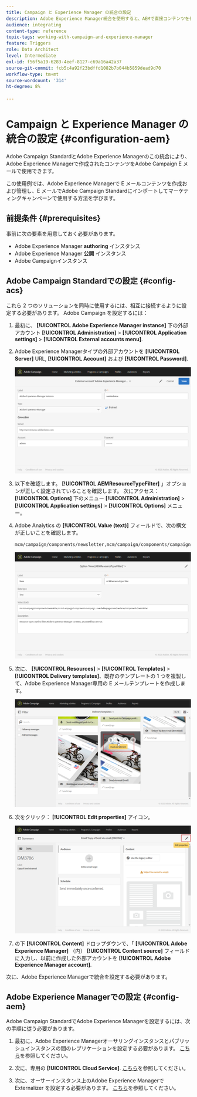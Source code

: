 ```yaml
---
title: Campaign と Experience Manager の統合の設定
description: Adobe Experience Manager統合を使用すると、AEMで直接コンテンツを作成し、後でAdobe Campaignで使用することができます。
audience: integrating
content-type: reference
topic-tags: working-with-campaign-and-experience-manager
feature: Triggers
role: Data Architect
level: Intermediate
exl-id: f56f5a19-6283-4eef-8127-c69a16a42a37
source-git-commit: fcb5c4a92f23bdffd1082b7b044b5859dead9d70
workflow-type: tm+mt
source-wordcount: '314'
ht-degree: 8%

---
```


# Campaign と Experience Manager の統合の設定 {#configuration-aem}

Adobe Campaign StandardとAdobe Experience Managerのこの統合により、Adobe Experience Managerで作成されたコンテンツをAdobe Campaign E メールで使用できます。

この使用例では、Adobe Experience Managerで E メールコンテンツを作成および管理し、E メールでAdobe Campaign Standardにインポートしてマーケティングキャンペーンで使用する方法を学びます。

## 前提条件 {#prerequisites}

事前に次の要素を用意しておく必要があります。

* Adobe Experience Manager **authoring** インスタンス
* Adobe Experience Manager **公開** インスタンス
* Adobe Campaignインスタンス

## Adobe Campaign Standardでの設定 {#config-acs}

これら 2 つのソリューションを同時に使用するには、相互に接続するように設定する必要があります。
Adobe Campaign を設定するには：

1. 最初に、 **[!UICONTROL Adobe Experience Manager instance]** 下の外部アカウント **[!UICONTROL Administration]** > **[!UICONTROL Application settings]** > **[!UICONTROL External accounts menu]**.

1. Adobe Experience Managerタイプの外部アカウントを **[!UICONTROL Server]** URL, **[!UICONTROL Account]** および **[!UICONTROL Password]**.

   ![](assets/aem_1.png)

1. 以下を確認します。 **[!UICONTROL AEMResourceTypeFilter]** 」オプションが正しく設定されていることを確認します。 次にアクセス： **[!UICONTROL Options]** 下のメニュー **[!UICONTROL Administration]** > **[!UICONTROL Application settings]** > **[!UICONTROL Options]** メニュー。

1. Adobe Analytics の **[!UICONTROL Value (text)]** フィールドで、次の構文が正しいことを確認します。

   ```
   mcm/campaign/components/newsletter,mcm/campaign/components/campaign_newsletterpage,mcm/neolane/components/newsletter
   ```

   ![](assets/aem_2.png)

1. 次に、 **[!UICONTROL Resources]** > **[!UICONTROL Templates]** > **[!UICONTROL Delivery templates]**、既存のテンプレートの 1 つを複製して、Adobe Experience Manager専用の E メールテンプレートを作成します。

   ![](assets/aem_3.png)

1. 次をクリック： **[!UICONTROL Edit properties]** アイコン。

   ![](assets/aem_4.png)

1. の下 **[!UICONTROL Content]** ドロップダウンで、「 **[!UICONTROL Adobe Experience Manager]** （内） **[!UICONTROL Content source]** フィールドに入力し、以前に作成した外部アカウントを **[!UICONTROL Adobe Experience Manager account]**.

次に、Adobe Experience Managerで統合を設定する必要があります。

## Adobe Experience Managerでの設定 {#config-aem}

Adobe Campaign StandardでAdobe Experience Managerを設定するには、次の手順に従う必要があります。

1. 最初に、Adobe Experience Managerオーサリングインスタンスとパブリッシュインスタンスの間のレプリケーションを設定する必要があります。 [こちら](https://experienceleague.adobe.com/docs/experience-manager-65/administering/integration/campaignstandard.html#configuring-adobe-experience-manager)を参照してください。

1. 次に、専用の **[!UICONTROL Cloud Service]**. [こちら](https://experienceleague.adobe.com/docs/experience-manager-65/administering/integration/campaignstandard.html#connecting-aem-to-adobe-campaign)を参照してください。

1. 次に、オーサーインスタンス上のAdobe Experience Managerで Externalizer を設定する必要があります。 [こちら](https://experienceleague.adobe.com/docs/experience-manager-65/administering/integration/campaignstandard.html#configuring-the-externalizer)を参照してください。
